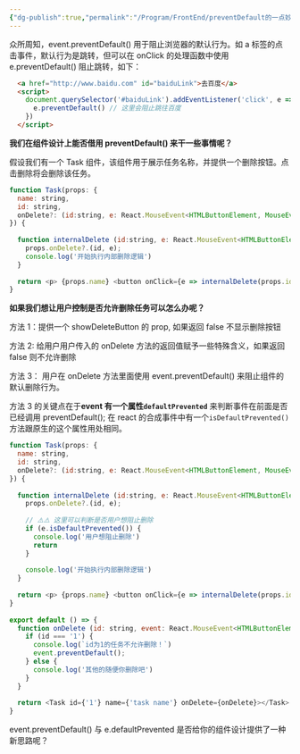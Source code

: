 ```yaml
---
{"dg-publish":true,"permalink":"/Program/FrontEnd/preventDefault的一点妙用/","noteIcon":"","created":"2025-03-06T21:28:25.973+08:00"}
---
```



众所周知，event.preventDefault() 用于阻止浏览器的默认行为。如 a 标签的点击事件，默认行为是跳转，但可以在 onClick 的处理函数中使用 e.preventDefault() 阻止跳转，如下：

```html
  <a href="http://www.baidu.com" id="baiduLink">去百度</a>
  <script>
    document.querySelector('#baiduLink').addEventListener('click', e => {
      e.preventDefault() // 这里会阻止跳往百度
    })
  </script>
```

**我们在组件设计上能否借用 preventDefault() 来干一些事情呢？**

假设我们有一个 Task 组件，该组件用于展示任务名称，并提供一个删除按钮。点击删除将会删除该任务。

```js
function Task(props: {
  name: string,
  id: string,
  onDelete?: (id:string, e: React.MouseEvent<HTMLButtonElement, MouseEvent>) => void
}) {
​
  function internalDelete (id:string, e: React.MouseEvent<HTMLButtonElement, MouseEvent>) {
    props.onDelete?.(id, e);
    console.log('开始执行内部删除逻辑')
  }
​
  return <p> {props.name} <button onClick={e => internalDelete(props.id, e)}>Del</button> </p>
}

```

**如果我们想让用户控制是否允许删除任务可以怎么办呢？**

方法 1：提供一个 showDeleteButton 的 prop, 如果返回 false 不显示删除按钮

方法 2: 给用户用户传入的 onDelete 方法的返回值赋予一些特殊含义，如果返回 false 则不允许删除

方法 3： 用户在 onDelete 方法里面使用 event.preventDefault() 来阻止组件的默认删除行为。

方法 3 的关键点在于**event 有一个属性`defaultPrevented`** 来判断事件在前面是否已经调用 preventDefault(); 在 react 的合成事件中有一个`isDefaultPrevented()`方法跟原生的这个属性用处相同。

```js
function Task(props: {
  name: string,
  id: string,
  onDelete?: (id:string, e: React.MouseEvent<HTMLButtonElement, MouseEvent>) => void
}) {
​
  function internalDelete (id:string, e: React.MouseEvent<HTMLButtonElement, MouseEvent>) {
    props.onDelete?.(id, e);
​
    // ⚠️⚠️ 这里可以判断是否用户想阻止删除
    if (e.isDefaultPrevented()) {
      console.log('用户想阻止删除')
      return
    }
​
    console.log('开始执行内部删除逻辑')
  }
​
  return <p> {props.name} <button onClick={e => internalDelete(props.id, e)}>Del</button> </p>
}
​
export default () => {
  function onDelete (id: string, event: React.MouseEvent<HTMLButtonElement, MouseEvent>) {
    if (id === '1') {
      console.log(`id为1的任务不允许删除！`)
      event.preventDefault();
    } else {
      console.log('其他的随便你删除吧')
    }
  }
​
  return <Task id={'1'} name={'task name'} onDelete={onDelete}></Task>
}

```


event.preventDefault() 与 e.defaultPrevented 是否给你的组件设计提供了一种新思路呢？ 
